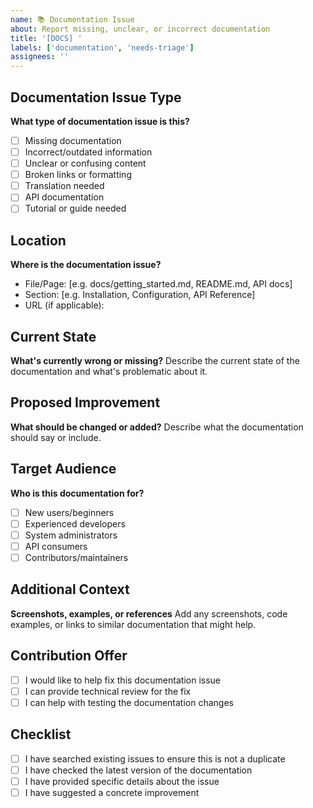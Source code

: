 ```yaml
---
name: 📚 Documentation Issue
about: Report missing, unclear, or incorrect documentation
title: '[DOCS] '
labels: ['documentation', 'needs-triage']
assignees: ''
---
```


## Documentation Issue Type
**What type of documentation issue is this?**
- [ ] Missing documentation
- [ ] Incorrect/outdated information
- [ ] Unclear or confusing content
- [ ] Broken links or formatting
- [ ] Translation needed
- [ ] API documentation
- [ ] Tutorial or guide needed

## Location
**Where is the documentation issue?**
- File/Page: [e.g. docs/getting_started.md, README.md, API docs]
- Section: [e.g. Installation, Configuration, API Reference]
- URL (if applicable): 

## Current State
**What's currently wrong or missing?**
Describe the current state of the documentation and what's problematic about it.

## Proposed Improvement
**What should be changed or added?**
Describe what the documentation should say or include.

## Target Audience
**Who is this documentation for?**
- [ ] New users/beginners
- [ ] Experienced developers
- [ ] System administrators
- [ ] API consumers
- [ ] Contributors/maintainers

## Additional Context
**Screenshots, examples, or references**
Add any screenshots, code examples, or links to similar documentation that might help.

## Contribution Offer
- [ ] I would like to help fix this documentation issue
- [ ] I can provide technical review for the fix
- [ ] I can help with testing the documentation changes

## Checklist
- [ ] I have searched existing issues to ensure this is not a duplicate
- [ ] I have checked the latest version of the documentation
- [ ] I have provided specific details about the issue
- [ ] I have suggested a concrete improvement